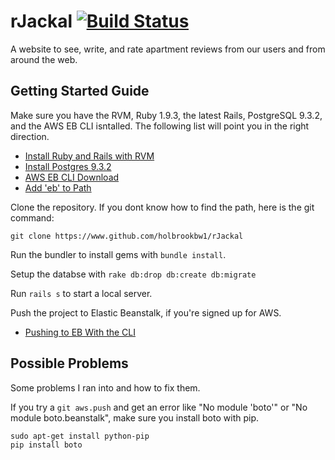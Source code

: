 rJackal [![Build Status](https://travis-ci.org/holbrookbw1/rJackal.svg?branch=master)](https://travis-ci.org/holbrookbw1/rJackal)
=======

A website to see, write, and rate apartment reviews from our users and from around the web.

## Getting Started Guide

Make sure you have the RVM, Ruby 1.9.3, the latest Rails, PostgreSQL 9.3.2, and the AWS EB CLI isntalled. The following list will point you in the right direction.

* [Install Ruby and Rails with RVM](https://www.digitalocean.com/community/articles/how-to-install-ruby-on-rails-on-ubuntu-12-04-lts-precise-pangolin-with-rvm)
* [Install Postgres 9.3.2](https://gist.github.com/pyk/8243010)
* [AWS EB CLI Download](http://aws.amazon.com/code/6752709412171743)
* [Add 'eb' to Path](http://compositecode.com/coding-community/documentation-for/amazon-web-services/elastic-beanstalk-setting-up-eb-command-line-tools/)

Clone the repository. If you dont know how to find the path, here is the git command:

```git clone https://www.github.com/holbrookbw1/rJackal```

Run the bundler to install gems with `bundle install`.

Setup the databse with `rake db:drop db:create db:migrate`

Run `rails s` to start a local server.

Push the project to Elastic Beanstalk, if you're signed up for AWS.

* [Pushing to EB With the CLI](http://docs.aws.amazon.com/elasticbeanstalk/latest/dg/command-reference-get-started.html)

## Possible Problems

Some problems I ran into and how to fix them.

If you try a `git aws.push` and get an error like "No module 'boto'" or "No module boto.beanstalk", make sure you install boto with pip.

```
sudo apt-get install python-pip
pip install boto
```